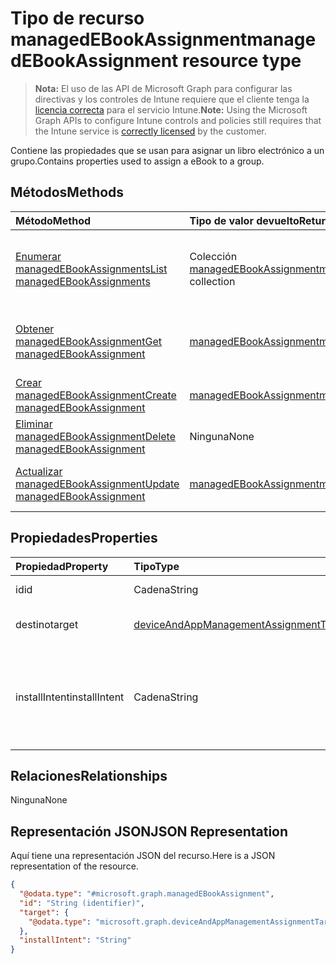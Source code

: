 # <a name="managedebookassignment-resource-type"></a><span data-ttu-id="eef55-101">Tipo de recurso managedEBookAssignment</span><span class="sxs-lookup"><span data-stu-id="eef55-101">managedEBookAssignment resource type</span></span>

> <span data-ttu-id="eef55-102">**Nota:** El uso de las API de Microsoft Graph para configurar las directivas y los controles de Intune requiere que el cliente tenga la [licencia correcta](https://go.microsoft.com/fwlink/?linkid=839381) para el servicio Intune.</span><span class="sxs-lookup"><span data-stu-id="eef55-102">**Note:** Using the Microsoft Graph APIs to configure Intune controls and policies still requires that the Intune service is [correctly licensed](https://go.microsoft.com/fwlink/?linkid=839381) by the customer.</span></span>

<span data-ttu-id="eef55-103">Contiene las propiedades que se usan para asignar un libro electrónico a un grupo.</span><span class="sxs-lookup"><span data-stu-id="eef55-103">Contains properties used to assign a eBook to a group.</span></span>
## <a name="methods"></a><span data-ttu-id="eef55-104">Métodos</span><span class="sxs-lookup"><span data-stu-id="eef55-104">Methods</span></span>
|<span data-ttu-id="eef55-105">Método</span><span class="sxs-lookup"><span data-stu-id="eef55-105">Method</span></span>|<span data-ttu-id="eef55-106">Tipo de valor devuelto</span><span class="sxs-lookup"><span data-stu-id="eef55-106">Return Type</span></span>|<span data-ttu-id="eef55-107">Descripción</span><span class="sxs-lookup"><span data-stu-id="eef55-107">Description</span></span>|
|:---|:---|:---|
|[<span data-ttu-id="eef55-108">Enumerar managedEBookAssignments</span><span class="sxs-lookup"><span data-stu-id="eef55-108">List managedEBookAssignments</span></span>](../api/intune_books_managedebookassignment_list.md)|<span data-ttu-id="eef55-109">Colección [managedEBookAssignment](../resources/intune_books_managedebookassignment.md)</span><span class="sxs-lookup"><span data-stu-id="eef55-109">[managedEBookAssignment](../resources/intune_books_managedebookassignment.md) collection</span></span>|<span data-ttu-id="eef55-110">Enumere las propiedades y las relaciones de los objetos [managedEBookAssignment](../resources/intune_books_managedebookassignment.md).</span><span class="sxs-lookup"><span data-stu-id="eef55-110">List properties and relationships of the [managedEBookAssignment](../resources/intune_books_managedebookassignment.md) objects.</span></span>|
|[<span data-ttu-id="eef55-111">Obtener managedEBookAssignment</span><span class="sxs-lookup"><span data-stu-id="eef55-111">Get managedEBookAssignment</span></span>](../api/intune_books_managedebookassignment_get.md)|[<span data-ttu-id="eef55-112">managedEBookAssignment</span><span class="sxs-lookup"><span data-stu-id="eef55-112">managedEBookAssignment</span></span>](../resources/intune_books_managedebookassignment.md)|<span data-ttu-id="eef55-113">Lea las propiedades y las relaciones del objeto [managedEBookAssignment](../resources/intune_books_managedebookassignment.md).</span><span class="sxs-lookup"><span data-stu-id="eef55-113">Read properties and relationships of [plannerTaskDetails](../resources/intune_books_managedebookassignment.md) object.</span></span>|
|[<span data-ttu-id="eef55-114">Crear managedEBookAssignment</span><span class="sxs-lookup"><span data-stu-id="eef55-114">Create managedEBookAssignment</span></span>](../api/intune_books_managedebookassignment_create.md)|[<span data-ttu-id="eef55-115">managedEBookAssignment</span><span class="sxs-lookup"><span data-stu-id="eef55-115">managedEBookAssignment</span></span>](../resources/intune_books_managedebookassignment.md)|<span data-ttu-id="eef55-116">Cree un objeto [managedEBookAssignment](../resources/intune_books_managedebookassignment.md).</span><span class="sxs-lookup"><span data-stu-id="eef55-116">Create a new [plannerBucket](../resources/intune_books_managedebookassignment.md) object.</span></span>|
|[<span data-ttu-id="eef55-117">Eliminar managedEBookAssignment</span><span class="sxs-lookup"><span data-stu-id="eef55-117">Delete managedEBookAssignment</span></span>](../api/intune_books_managedebookassignment_delete.md)|<span data-ttu-id="eef55-118">Ninguna</span><span class="sxs-lookup"><span data-stu-id="eef55-118">None</span></span>|<span data-ttu-id="eef55-119">Elimina un [managedEBookAssignment](../resources/intune_books_managedebookassignment.md).</span><span class="sxs-lookup"><span data-stu-id="eef55-119">Deletes a [managedEBookAssignment](../resources/intune_books_managedebookassignment.md).</span></span>|
|[<span data-ttu-id="eef55-120">Actualizar managedEBookAssignment</span><span class="sxs-lookup"><span data-stu-id="eef55-120">Update managedEBookAssignment</span></span>](../api/intune_books_managedebookassignment_update.md)|[<span data-ttu-id="eef55-121">managedEBookAssignment</span><span class="sxs-lookup"><span data-stu-id="eef55-121">managedEBookAssignment</span></span>](../resources/intune_books_managedebookassignment.md)|<span data-ttu-id="eef55-122">Actualice las propiedades de un objeto [managedEBookAssignment](../resources/intune_books_managedebookassignment.md).</span><span class="sxs-lookup"><span data-stu-id="eef55-122">Update the properties of a [calendar](../resources/intune_books_managedebookassignment.md) object.</span></span>|

## <a name="properties"></a><span data-ttu-id="eef55-123">Propiedades</span><span class="sxs-lookup"><span data-stu-id="eef55-123">Properties</span></span>
|<span data-ttu-id="eef55-124">Propiedad</span><span class="sxs-lookup"><span data-stu-id="eef55-124">Property</span></span>|<span data-ttu-id="eef55-125">Tipo</span><span class="sxs-lookup"><span data-stu-id="eef55-125">Type</span></span>|<span data-ttu-id="eef55-126">Descripción</span><span class="sxs-lookup"><span data-stu-id="eef55-126">Description</span></span>|
|:---|:---|:---|
|<span data-ttu-id="eef55-127">id</span><span class="sxs-lookup"><span data-stu-id="eef55-127">id</span></span>|<span data-ttu-id="eef55-128">Cadena</span><span class="sxs-lookup"><span data-stu-id="eef55-128">String</span></span>|<span data-ttu-id="eef55-129">Clave de la entidad.</span><span class="sxs-lookup"><span data-stu-id="eef55-129">Key of the setting.</span></span>|
|<span data-ttu-id="eef55-130">destino</span><span class="sxs-lookup"><span data-stu-id="eef55-130">target</span></span>|[<span data-ttu-id="eef55-131">deviceAndAppManagementAssignmentTarget</span><span class="sxs-lookup"><span data-stu-id="eef55-131">deviceAndAppManagementAssignmentTarget</span></span>](../resources/intune_books_deviceandappmanagementassignmenttarget.md)|<span data-ttu-id="eef55-132">El destino de la asignación para el libro electrónico.</span><span class="sxs-lookup"><span data-stu-id="eef55-132">The assignment target for eBook.</span></span>|
|<span data-ttu-id="eef55-133">installIntent</span><span class="sxs-lookup"><span data-stu-id="eef55-133">installIntent</span></span>|<span data-ttu-id="eef55-134">Cadena</span><span class="sxs-lookup"><span data-stu-id="eef55-134">String</span></span>|<span data-ttu-id="eef55-135">El objetivo de instalación para el libro electrónico.</span><span class="sxs-lookup"><span data-stu-id="eef55-135">The install intent for eBook.</span></span> <span data-ttu-id="eef55-136">Los valores posibles son: `available`, `required`, `uninstall` y `availableWithoutEnrollment`.</span><span class="sxs-lookup"><span data-stu-id="eef55-136">Possible values are: `available`, `required`, `uninstall`, `availableWithoutEnrollment`.</span></span>|

## <a name="relationships"></a><span data-ttu-id="eef55-137">Relaciones</span><span class="sxs-lookup"><span data-stu-id="eef55-137">Relationships</span></span>
<span data-ttu-id="eef55-138">Ninguna</span><span class="sxs-lookup"><span data-stu-id="eef55-138">None</span></span>
## <a name="json-representation"></a><span data-ttu-id="eef55-139">Representación JSON</span><span class="sxs-lookup"><span data-stu-id="eef55-139">JSON Representation</span></span>
<span data-ttu-id="eef55-140">Aquí tiene una representación JSON del recurso.</span><span class="sxs-lookup"><span data-stu-id="eef55-140">Here is a JSON representation of the resource.</span></span>
<!-- {
  "blockType": "resource",
  "keyProperty": "id",
  "@odata.type": "microsoft.graph.managedEBookAssignment"
}
-->
``` json
{
  "@odata.type": "#microsoft.graph.managedEBookAssignment",
  "id": "String (identifier)",
  "target": {
    "@odata.type": "microsoft.graph.deviceAndAppManagementAssignmentTarget"
  },
  "installIntent": "String"
}
```



